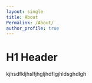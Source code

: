 ```yaml
---
layout: single
title: About
Permalink: /About/
author_profile: true
---
```


# H1 Header

kjhsdfkljhslfjhgljhdflgjhldsghdlgh

